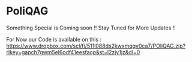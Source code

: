 # PoliQAG

Something Special is Coming soon !!
Stay Tuned for More Updates !!

For Now our Code is available on this : https://www.dropbox.com/scl/fi/511l088ds2kwxmqqv0ca7/POliQAG.zip?rlkey=gapch7gwm5el6odf41eesfaop&st=l2zjy1jz&dl=0
